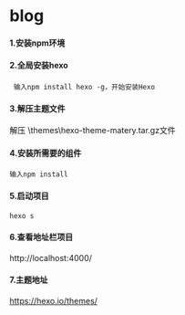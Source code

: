 # blog

#### 1.安装npm环境
#### 2.全局安装hexo

``` 输入npm install hexo -g，开始安装Hexo```
#### 3.解压主题文件
解压 \themes\hexo-theme-matery.tar.gz文件
#### 4.安装所需要的组件
``` 
输入npm install
```
#### 5.启动项目

``` 
hexo s
```
#### 6.查看地址栏项目

http://localhost:4000/

#### 7.主题地址

https://hexo.io/themes/

